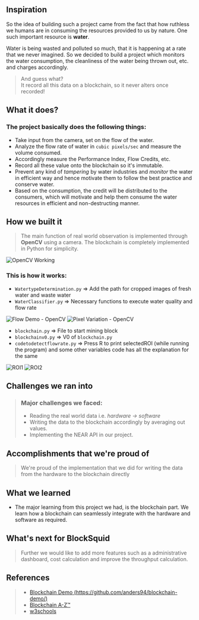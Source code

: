 ## Inspiration

So the idea of building such a project came from the fact that how ruthless we humans are in consuming the resources provided to us by nature. One such important resource is **water**.

Water is being wasted and polluted so much, that it is happening at a rate that we never imagined. So we decided to build a project which monitors the water consumption, the cleanliness of the water being thrown out, etc. and charges accordingly.

> And guess what?\
> It record all this data on a blockchain, so it never alters once recorded!

## What it does?

### The project basically does the following things:

- Take input from the camera, set on the flow of the water.
- Analyze the flow rate of water in `cubic pixels/sec` and measure the volume consumed.
- Accordingly measure the Performance Index, Flow Credits, etc.
- Record all these value onto the blockchain so it's immutable.
- Prevent any kind of _tampering_ by water industries and _monitor_ the water in efficient way and hence motivate them to follow the best practice and conserve water.
- Based on the consumption, the credit will be distributed to the consumers, which will motivate and help them consume the water resources in efficient and non-destructing manner.

## How we built it

> The main function of real world observation is implemented through **OpenCV** using a camera.
> The blockchain is completely implemented in Python for simplicity.

![OpenCV Working](https://github.com/sedhha/blocksquid/blob/master/graphicfiles/background.gif)

### This is how it works:

- `WatertypeDetermination.py` => Add the path for cropped images of fresh water and waste water
- `WaterClassifier.py` => Necessary functions to execute water quality and flow rate

![Flow Demo - OpenCV](https://github.com/sedhha/blocksquid/blob/master/graphicfiles/demo4.gif)
![Pixel Variation - OpenCV](https://github.com/sedhha/blocksquid/blob/master/graphicfiles/pixelvariation.gif)

- `blockchain.py` => File to start mining block
- `blockchainv0.py` => V0 of `blockchain.py`
- `codetodetectflowrate.py` => Press R to print selectedROI (while running the program) and some other variables code has all the explanation for the same

![ROI1](https://github.com/sedhha/blocksquid/blob/master/graphicfiles/selectroi.jpg)
![ROI2](https://github.com/sedhha/blocksquid/blob/master/graphicfiles/selectROI2.jpg)

## Challenges we ran into

> ### Major challenges we faced:
>
> - Reading the real world data i.e. _hardware -> software_
> - Writing the data to the blockchain accordingly by averaging out values.
> - Implementing the NEAR API in our project.

## Accomplishments that we're proud of

> We're proud of the implementation that we did for writing the data from the hardware to the blockchain directly

## What we learned

- The major learning from this project we had, is the blockchain part. We learn how a blockchain can seamlessly integrate with the hardware and software as required.

## What's next for BlockSquid

> Further we would like to add more features such as a administrative dashboard, cost calculation and improve the throughput calculation.

## References

> - [Blockchain Demo (https://github.com/anders94/blockchain-demo/)](https://github.com/anders94/blockchain-demo/)
> - [Blockchain A-Z™](https://www.superdatascience.com/pages/blockchain)
> - [w3schools](https://www.w3schools.com/)
